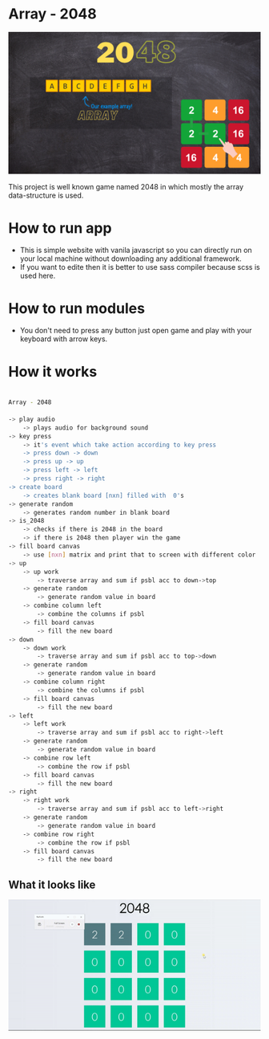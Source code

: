 # Array - 2048

<p align="center">
  <img src="poster.png">
</p>


This project is well known game named 2048 in which mostly the array data-structure is used.

# How to run app 

 * This is simple website with vanila javascript so you can directly run on your local machine without downloading any additional framework.
 * If you want to edite then it is better to use sass compiler because scss is used here. 

# How to run modules

 * You don't need to press any button just open game and play with your keyboard with arrow keys.

# How it works

```sh

Array - 2048

-> play audio
    -> plays audio for background sound 
-> key press
    -> it's event which take action according to key press
    -> press down -> down
    -> press up -> up
    -> press left -> left
    -> press right -> right
-> create board
    -> creates blank board [nxn] filled with  0's
-> generate random
    -> generates random number in blank board
-> is_2048
    -> checks if there is 2048 in the board
    -> if there is 2048 then player win the game
-> fill board canvas
    -> use [nxn] matrix and print that to screen with different color
-> up
    -> up work
        -> traverse array and sum if psbl acc to down->top
    -> generate random
        -> generate random value in board
    -> combine column left
        -> combine the columns if psbl
    -> fill board canvas    
        -> fill the new board
-> down
    -> down work
        -> traverse array and sum if psbl acc to top->down
    -> generate random
        -> generate random value in board
    -> combine column right
        -> combine the columns if psbl
    -> fill board canvas    
        -> fill the new board        
-> left
    -> left work
        -> traverse array and sum if psbl acc to right->left
    -> generate random
        -> generate random value in board
    -> combine row left
        -> combine the row if psbl
    -> fill board canvas    
        -> fill the new board     
-> right
    -> right work
        -> traverse array and sum if psbl acc to left->right
    -> generate random
        -> generate random value in board
    -> combine row right
        -> combine the row if psbl
    -> fill board canvas    
        -> fill the new board     

```

## What it looks like


<p align="center">
  <img src="0.gif">
</p>
  
